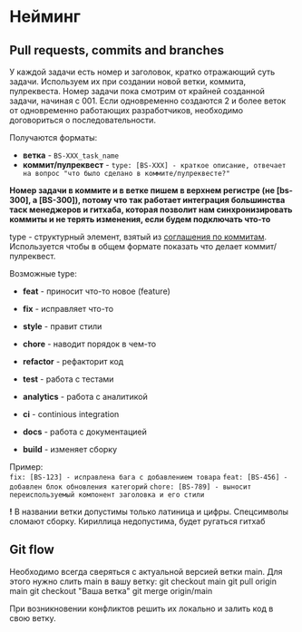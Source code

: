 # Нейминг

## Pull requests, commits and branches

У каждой задачи есть номер и заголовок, кратко отражающий суть задачи. Используем их при создании новой ветки, коммита, пулреквеста.
Номер задачи пока смотрим от крайней созданной задачи, начиная с 001.
Если одновременно создаются 2 и более веток от одновременно работающих разработчиков, необходимо договориться о последовательности.

Получаются форматы:

* **ветка** - `BS-XXX_task_name`
* **коммит/пулреквест** - `type: [BS-XXX] - краткое описание, отвечает на вопрос "что было сделано в коммите/пулреквесте?"`

**Номер задачи в коммите и в ветке пишем в верхнем регистре (не [bs-300], а [BS-300]), потому что так работает интеграция большинства таск менеджеров и гитхаба, которая позволит нам синхронизировать коммиты и не терять изменения, если будем подключать что-то**

type - структурный элемент, взятый из [соглашения по коммитам](https://www.conventionalcommits.org/en/v1.0.0/).
Используется чтобы в общем формате показать что делает коммит/пулреквест.

Возможные type:
* **feat** - приносит что-то новое (feature)
* **fix** - исправляет что-то
* **style** - правит стили

* **chore** - наводит порядок в чем-то
* **refactor** - рефакторит код 
* **test** - работа с тестами

* **analytics** - работа с аналитикой
* **ci** - continious integration
* **docs** - работа с документацией
* **build** - изменяет сборку

Пример:  
`fix: [BS-123] - исправлена бага с добавлением товара`
`feat: [BS-456] - добавлен блок обновления категорий`
`chore: [BS-789] - выносит переиспользуемый компонент заголовка и его стили`

**!** В названии ветки допустимы только латиница и цифры.
Спецсимволы сломают сборку.
Кириллица недопустима, будет ругаться гитхаб

## Git flow

Необходимо всегда сверяться с актуальной версией ветки main. Для этого нужно слить main в вашу ветку:
git checkout main
git pull origin main
git checkout "Ваша ветка"
git merge origin/main

При возникновении конфликтов решить их локально и залить код в свою ветку.